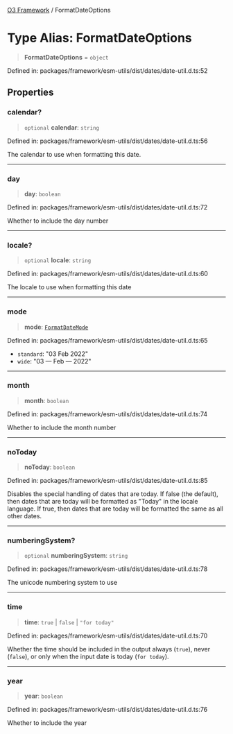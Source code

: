 [O3 Framework](../API.md) / FormatDateOptions

# Type Alias: FormatDateOptions

> **FormatDateOptions** = `object`

Defined in: packages/framework/esm-utils/dist/dates/date-util.d.ts:52

## Properties

### calendar?

> `optional` **calendar**: `string`

Defined in: packages/framework/esm-utils/dist/dates/date-util.d.ts:56

The calendar to use when formatting this date.

***

### day

> **day**: `boolean`

Defined in: packages/framework/esm-utils/dist/dates/date-util.d.ts:72

Whether to include the day number

***

### locale?

> `optional` **locale**: `string`

Defined in: packages/framework/esm-utils/dist/dates/date-util.d.ts:60

The locale to use when formatting this date

***

### mode

> **mode**: [`FormatDateMode`](FormatDateMode.md)

Defined in: packages/framework/esm-utils/dist/dates/date-util.d.ts:65

- `standard`: "03 Feb 2022"
- `wide`:     "03 — Feb — 2022"

***

### month

> **month**: `boolean`

Defined in: packages/framework/esm-utils/dist/dates/date-util.d.ts:74

Whether to include the month number

***

### noToday

> **noToday**: `boolean`

Defined in: packages/framework/esm-utils/dist/dates/date-util.d.ts:85

Disables the special handling of dates that are today. If false
(the default), then dates that are today will be formatted as "Today"
in the locale language. If true, then dates that are today will be
formatted the same as all other dates.

***

### numberingSystem?

> `optional` **numberingSystem**: `string`

Defined in: packages/framework/esm-utils/dist/dates/date-util.d.ts:78

The unicode numbering system to use

***

### time

> **time**: `true` \| `false` \| `"for today"`

Defined in: packages/framework/esm-utils/dist/dates/date-util.d.ts:70

Whether the time should be included in the output always (`true`),
never (`false`), or only when the input date is today (`for today`).

***

### year

> **year**: `boolean`

Defined in: packages/framework/esm-utils/dist/dates/date-util.d.ts:76

Whether to include the year
